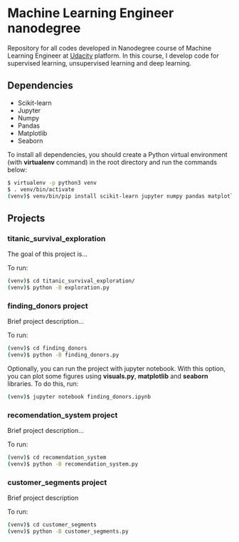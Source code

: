 # Machine Learning Engineer nanodegree

Repository for all codes developed in Nanodegree course of Machine Learning Engineer at [Udacity](www.udacity.com) platform. In this course, I develop code for supervised learning, unsupervised learning and deep learning.

## Dependencies

- Scikit-learn
- Jupyter
- Numpy
- Pandas
- Matplotlib
- Seaborn

To install all dependencies, you should create a Python virtual environment (with **virtualenv** command) in the root directory and run the commands below:

```sh
$ virtualenv -p python3 venv
$ . venv/bin/activate
(venv)$ venv/bin/pip install scikit-learn jupyter numpy pandas matplotlib seaborn
```

## Projects

### titanic_survival_exploration

The goal of this project is...

To run:

```sh
(venv)$ cd titanic_survival_exploration/
(venv)$ python -B exploration.py
```

### finding_donors project

Brief project description...

To run:

```sh
(venv)$ cd finding_donors
(venv)$ python -B finding_donors.py
```
Optionally, you can run the project with jupyter notebook. With this option, you can plot some figures using **visuals.py**, **matplotlib** and **seaborn** libraries. To do this, run:

```sh
(venv)$ jupyter notebook finding_donors.ipynb
```

### recomendation_system project

Brief project description...

To run:

```sh
(venv)$ cd recomendation_system
(venv)$ python -B recomendation_system.py
```

### customer_segments project

Brief project description

To run:

```sh
(venv)$ cd customer_segments
(venv)$ python -B customer_segments.py
```
